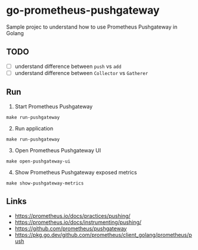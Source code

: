 
# go-prometheus-pushgateway

Sample projec to understand how to use Prometheus Pushgateway in Golang

## TODO

- [ ] understand difference between `push` vs `add`
- [ ] understand difference between `Collector` vs `Gatherer`

## Run

1. Start Prometheus Pushgateway
```shell script
make run-pushgateway
```

2. Run application
```shell script
make run-pushgateway
```

3. Open Prometheus Pushgateway UI
```shell script
make open-pushgateway-ui
```

4. Show Prometheus Pushgateway exposed metrics
```shell script
make show-pushgateway-metrics
```

## Links

- https://prometheus.io/docs/practices/pushing/
- https://prometheus.io/docs/instrumenting/pushing/
- https://github.com/prometheus/pushgateway
- https://pkg.go.dev/github.com/prometheus/client_golang/prometheus/push
